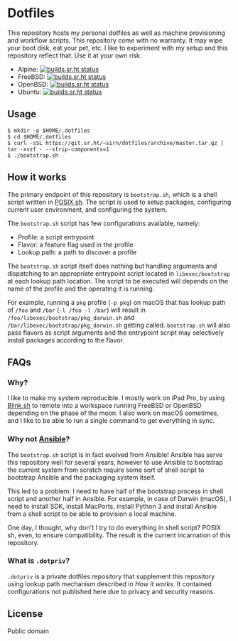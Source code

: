 # Dotfiles

This repository hosts my personal dotfiles as well as machine provisioning and workflow scripts. This repository come with no warranty. It may wipe your boot disk, eat your pet, etc. I like to experiment with my setup and this repository reflect that. Use it at your own risk.

-   Alpine: [![builds.sr.ht status](https://builds.sr.ht/~sirn/dotfiles/alpine.yml.svg)](https://builds.sr.ht/~sirn/dotfiles/alpine.yml?)
-   FreeBSD: [![builds.sr.ht status](https://builds.sr.ht/~sirn/dotfiles/freebsd.yml.svg)](https://builds.sr.ht/~sirn/dotfiles/freebsd.yml?)
-   OpenBSD: [![builds.sr.ht status](https://builds.sr.ht/~sirn/dotfiles/openbsd.yml.svg)](https://builds.sr.ht/~sirn/dotfiles/openbsd.yml?)
-   Ubuntu: [![builds.sr.ht status](https://builds.sr.ht/~sirn/dotfiles/ubuntu.yml.svg)](https://builds.sr.ht/~sirn/dotfiles/ubuntu.yml?)

## Usage

```shell
$ mkdir -p $HOME/.dotfiles
$ cd $HOME/.dotfiles
$ curl -sSL https://git.sr.ht/~sirn/dotfiles/archive/master.tar.gz | tar -xvzf - --strip-components=1
$ ./bootstrap.sh
```

## How it works

The primary endpoint of this repository is `bootstrap.sh`, which is a shell script written in [POSIX sh](https://askubuntu.com/questions/1059265/). The script is used to setup packages, configuring current user environment, and configuring the system.

The `bootstrap.sh` script has few configurations available, namely:

-   Profile: a script entrypoint
-   Flavor: a feature flag used in the profile
-   Lookup path: a path to discover a profile

The `bootstrap.sh` script itself does nothing but handling arguments and dispatching to an appropriate entrypoint script located in `libexec/bootstrap` at each lookup path location. The script to be executed will depends on the name of the profile and the operating it is running.

For example, running a `pkg` profile (`-p pkg`) on macOS that has lookup path of `/foo` and `/bar` (`-l /foo -l /bar`) will result in `/foo/libexec/bootstrap/pkg_darwin.sh` and `/bar/libexec/bootstrap/pkg_darwin.sh` getting called. `bootstrap.sh` will also pass flavors as script arguments and the entrypoint script may selectively install packages according to the flavor.

## FAQs

### Why?

I like to make my system reproducible. I mostly work on iPad Pro, by using [Blink.sh](http://www.blink.sh) to remote into a workspace running FreeBSD or OpenBSD depending on the phase of the moon. I also work on macOS sometimes, and I like to be able to run a single command to get everything in sync.

### Why not [Ansible](https://www.ansible.com)?

The `bootstrap.sh` script is in fact evolved from Ansible! Ansible has serve this repository well for several years, however to use Ansible to bootstrap the current system from scratch require some sort of shell script to bootstrap Ansible and the packaging system itself.

This led to a problem: I need to have half of the bootstrap process in shell script and another half in Ansible. For example, in case of Darwin (macOS), I need to install SDK, install MacPorts, install Python 3 and install Ansible from a shell script to be able to provision a local machine.

One day, I thought, why don't I try to do everything in shell script? POSIX sh, even, to ensure compatibility. The result is the current incarnation of this repository.

### What is `.dotpriv`?

`.dotpriv` is a private dotfiles repository that supplement this repository using lookup path mechanism described in _How it works_. It contained configurations not published here due to privacy and security reasons.

## License

Public domain
